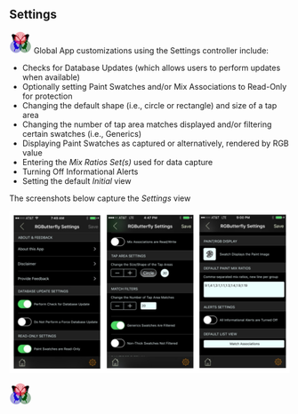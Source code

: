 ## Settings
 
[![RGButterfly Logo](images/RGButterfly_Logo.png)](https://spineo.github.io/RGButterflyDocs/) Global App customizations using the Settings controller include:

* Checks for Database Updates (which allows users to perform updates when available)
* Optionally setting Paint Swatches and/or Mix Associations to Read-Only for protection
* Changing the default shape (i.e., circle or rectangle) and size of a tap area
* Changing the number of tap area matches displayed and/or filtering certain swatches (i.e., Generics)
* Displaying Paint Swatches as captured or alternatively, rendered by RGB value
* Entering the _Mix Ratios Set(s)_ used for data capture
* Turning Off Informational Alerts
* Setting the default _Initial_ view

The screenshots below capture the _Settings_ view

![Settings](images/Settings.jpg)


[![RGButterfly Logo](images/RGButterfly_Logo.png)](https://spineo.github.io/RGButterflyDocs/)
